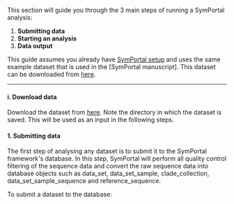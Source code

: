 This section will guide you through the 3 main steps of running a SymPortal analysis:
1. **Submitting data**
2. **Starting an analysis**
3. **Data output**

This guide assumes you already have [SymPortal setup]() and uses the same example dataset that is used in the [SymPortal manuscript]. This dataset can be downloaded from [here](https://drive.google.com/drive/folders/1qOZy7jb3leU_y4MtXFXxy-j1vOr1U-86?usp=sharing).

***

#### i. Download data
Download the dataset from [here](https://drive.google.com/drive/folders/1qOZy7jb3leU_y4MtXFXxy-j1vOr1U-86?usp=sharing). Note the directory in which the dataset is saved. This will be used as an input in the following steps.

#### 1. Submitting data
The first step of analysing any dataset is to submit it to the SymPortal framework's database. In this step, SymPortal will perform all quality control filtering of the sequence data and convert the raw sequence data into database objects such as data_set, data_set_sample, clade_collection, data_set_sample_sequence and reference_sequence.

To submit a dataset to the database:
```shell

